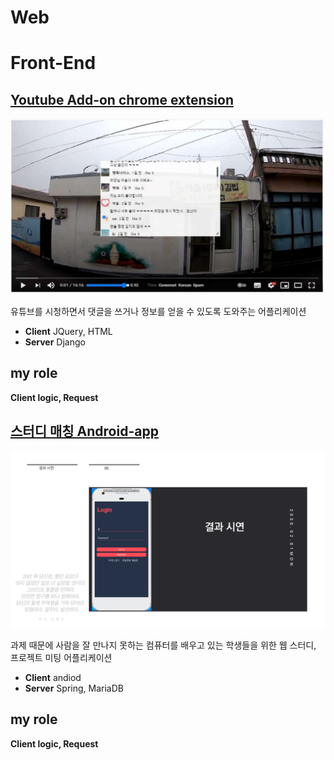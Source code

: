 # Web


# Front-End

## [Youtube Add-on chrome extension](https://github.com/Gosungjoo/portfolio/tree/main/Web/Front-end/%EC%BA%A1%EC%8A%A4%ED%86%A4%ED%94%84%EB%A1%9C%EC%A0%9D%ED%8A%B8)

![image](https://github.com/Gosungjoo/portfolio/blob/main/Web/Front-end/%EC%BA%A1%EC%8A%A4%ED%86%A4%ED%94%84%EB%A1%9C%EC%A0%9D%ED%8A%B8/main.PNG?raw=true)

 유튜브를 시청하면서 댓글을 쓰거나 정보를 얻을 수 있도록 도와주는 어플리케이션

 * **Client** JQuery, HTML 
 * **Server**  Django
 

## my role
 **Client logic, Request** 
 


## [스터디 매칭 Android-app](https://github.com/Gosungjoo/portfolio/tree/main/Web/Front-end/%ED%86%B5%ED%95%A9%ED%95%B4%EC%BB%A4%ED%86%A4)



![image](https://github.com/Gosungjoo/portfolio/blob/main/Web/Front-end/%ED%86%B5%ED%95%A9%ED%95%B4%EC%BB%A4%ED%86%A4/Main.PNG?raw=true)



 과제 때문에 사람을 잘 만나지 못하는 컴퓨터를 배우고 있는 학생들을 위한 웹 스터디, 프로젝트 미팅 어플리케이션

 * **Client** andiod
 * **Server** Spring, MariaDB
 
 
## my role
 **Client logic, Request**